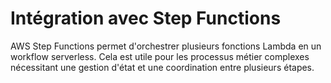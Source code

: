 # Intégration avec Step Functions

AWS Step Functions permet d'orchestrer plusieurs fonctions Lambda en un workflow serverless. Cela est utile pour les processus métier complexes nécessitant une gestion d'état et une coordination entre plusieurs étapes.
